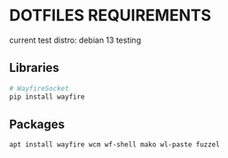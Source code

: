 # DOTFILES REQUIREMENTS

current test distro: debian 13 testing


## Libraries

```bash
# WayfireSocket
pip install wayfire
```

## Packages


```bash
apt install wayfire wcm wf-shell mako wl-paste fuzzel
```
